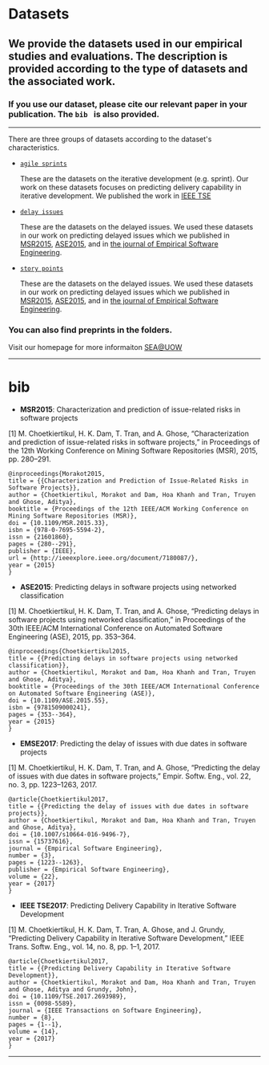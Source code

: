 # Datasets 

## We provide the datasets used in our empirical studies and evaluations. The description is provided according to the type of datasets and the associated work.

### If you use our dataset, please cite our relevant paper in your publication. The ```bib ``` is also provided.

 * * *

There are three groups of datasets according to the dataset's characteristics. 

* [```agile sprints```](https://github.com/SEAnalytics/datasets/tree/master/agile%20sprints)
   
    These are the datasets on the iterative development (e.g. sprint). Our work on these datasets focuses on predicting delivery capability in iterative development. We published the work in [IEEE TSE](http://ieeexplore.ieee.org/document/7898472/)

* [```delay issues```](https://github.com/SEAnalytics/datasets/tree/master/delayed%20issues)

    These are the datasets on the delayed issues. We used these datasets in our work on predicting delayed issues which we published in [MSR2015](http://ieeexplore.ieee.org/document/7180087/), [ASE2015](http://dl.acm.org/citation.cfm?id=2916265), and in [the journal of Empirical Software Engineering](https://link.springer.com/article/10.1007%2Fs10664-016-9496-7). 

* [```story points```](https://github.com/SEAnalytics/datasets/tree/master/delayed%20issues)

    These are the datasets on the delayed issues. We used these datasets in our work on predicting delayed issues which we published in [MSR2015](http://ieeexplore.ieee.org/document/7180087/), [ASE2015](http://dl.acm.org/citation.cfm?id=2916265), and in [the journal of Empirical Software Engineering](https://link.springer.com/article/10.1007%2Fs10664-016-9496-7). 


### You can also find preprints in the folders.
Visit our homepage for more informaiton [SEA@UOW](https://seanalytics.github.io/)

 * * *

 # bib

- **MSR2015**: Characterization and prediction of issue-related risks in software projects

[1] M. Choetkiertikul, H. K. Dam, T. Tran, and A. Ghose, “Characterization and prediction of issue-related risks in software projects,” in Proceedings of the 12th Working Conference on Mining Software Repositories (MSR), 2015, pp. 280–291.
```
@inproceedings{Morakot2015,
title = {{Characterization and Prediction of Issue-Related Risks in Software Projects}},
author = {Choetkiertikul, Morakot and Dam, Hoa Khanh and Tran, Truyen and Ghose, Aditya},
booktitle = {Proceedings of the 12th IEEE/ACM Working Conference on Mining Software Repositories (MSR)},
doi = {10.1109/MSR.2015.33},
isbn = {978-0-7695-5594-2},
issn = {21601860},
pages = {280--291},
publisher = {IEEE},
url = {http://ieeexplore.ieee.org/document/7180087/},
year = {2015}
}
```

- **ASE2015**: Predicting delays in software projects using networked classification

[1] M. Choetkiertikul, H. K. Dam, T. Tran, and A. Ghose, “Predicting delays in software projects using networked classification,” in Proceedings of the 30th IEEE/ACM International Conference on Automated Software Engineering (ASE), 2015, pp. 353–364.
```
@inproceedings{Choetkiertikul2015,
title = {{Predicting delays in software projects using networked classification}},
author = {Choetkiertikul, Morakot and Dam, Hoa Khanh and Tran, Truyen and Ghose, Aditya},
booktitle = {Proceedings of the 30th IEEE/ACM International Conference on Automated Software Engineering (ASE)},
doi = {10.1109/ASE.2015.55},
isbn = {9781509000241},
pages = {353--364},
year = {2015}
}
```

- **EMSE2017**: Predicting the delay of issues with due dates in software projects

[1] M. Choetkiertikul, H. K. Dam, T. Tran, and A. Ghose, “Predicting the delay of issues with due dates in software projects,” Empir. Softw. Eng., vol. 22, no. 3, pp. 1223–1263, 2017.
```
@article{Choetkiertikul2017,
title = {{Predicting the delay of issues with due dates in software projects}},
author = {Choetkiertikul, Morakot and Dam, Hoa Khanh and Tran, Truyen and Ghose, Aditya},
doi = {10.1007/s10664-016-9496-7},
issn = {15737616},
journal = {Empirical Software Engineering},
number = {3},
pages = {1223--1263},
publisher = {Empirical Software Engineering},
volume = {22},
year = {2017}
}
```

- **IEEE TSE2017**: Predicting Delivery Capability in Iterative Software Development

[1] M. Choetkiertikul, H. K. Dam, T. Tran, A. Ghose, and J. Grundy, “Predicting Delivery Capability in Iterative Software Development,” IEEE Trans. Softw. Eng., vol. 14, no. 8, pp. 1–1, 2017.

```
@article{Choetkiertikul2017,
title = {{Predicting Delivery Capability in Iterative Software Development}},
author = {Choetkiertikul, Morakot and Dam, Hoa Khanh and Tran, Truyen and Ghose, Aditya and Grundy, John},
doi = {10.1109/TSE.2017.2693989},
issn = {0098-5589},
journal = {IEEE Transactions on Software Engineering},
number = {8},
pages = {1--1},
volume = {14},
year = {2017}
}
```

* * *


